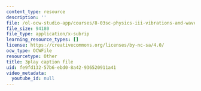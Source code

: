```yaml
---
content_type: resource
description: ''
file: /ol-ocw-studio-app/courses/8-03sc-physics-iii-vibrations-and-waves-fall-2016/fe9fd13257b6ebd08a42936520911a41_sBKHUPDUI1o.srt
file_size: 94180
file_type: application/x-subrip
learning_resource_types: []
license: https://creativecommons.org/licenses/by-nc-sa/4.0/
ocw_type: OCWFile
resourcetype: Other
title: 3play caption file
uid: fe9fd132-57b6-ebd0-8a42-936520911a41
video_metadata:
  youtube_id: null
---
```

